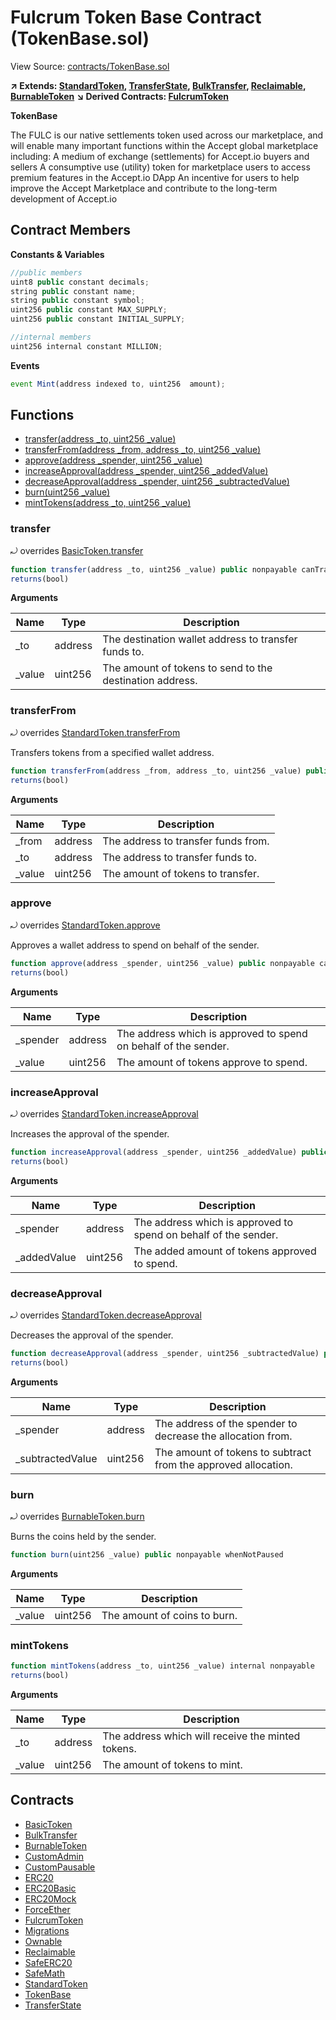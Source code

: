# Fulcrum Token Base Contract (TokenBase.sol)

View Source: [contracts/TokenBase.sol](../contracts/TokenBase.sol)

**↗ Extends: [StandardToken](StandardToken.md), [TransferState](TransferState.md), [BulkTransfer](BulkTransfer.md), [Reclaimable](Reclaimable.md), [BurnableToken](BurnableToken.md)**
**↘ Derived Contracts: [FulcrumToken](FulcrumToken.md)**

**TokenBase**

The FULC is our native settlements token used across our marketplace, 
and will enable many important functions within the Accept global marketplace including: 
A medium of exchange (settlements) for Accept.io buyers and sellers A consumptive use (utility) token 
for marketplace users to access premium features in the Accept.io DApp An incentive for users to help 
improve the Accept Marketplace and contribute to the long-term development of Accept.io

## Contract Members
**Constants & Variables**

```js
//public members
uint8 public constant decimals;
string public constant name;
string public constant symbol;
uint256 public constant MAX_SUPPLY;
uint256 public constant INITIAL_SUPPLY;

//internal members
uint256 internal constant MILLION;

```

**Events**

```js
event Mint(address indexed to, uint256  amount);
```

## Functions

- [transfer(address _to, uint256 _value)](#transfer)
- [transferFrom(address _from, address _to, uint256 _value)](#transferfrom)
- [approve(address _spender, uint256 _value)](#approve)
- [increaseApproval(address _spender, uint256 _addedValue)](#increaseapproval)
- [decreaseApproval(address _spender, uint256 _subtractedValue)](#decreaseapproval)
- [burn(uint256 _value)](#burn)
- [mintTokens(address _to, uint256 _value)](#minttokens)

### transfer

⤾ overrides [BasicToken.transfer](BasicToken.md#transfer)

```js
function transfer(address _to, uint256 _value) public nonpayable canTransfer 
returns(bool)
```

**Arguments**

| Name        | Type           | Description  |
| ------------- |------------- | -----|
| _to | address | The destination wallet address to transfer funds to. | 
| _value | uint256 | The amount of tokens to send to the destination address. | 

### transferFrom

⤾ overrides [StandardToken.transferFrom](StandardToken.md#transferfrom)

Transfers tokens from a specified wallet address.

```js
function transferFrom(address _from, address _to, uint256 _value) public nonpayable canTransfer 
returns(bool)
```

**Arguments**

| Name        | Type           | Description  |
| ------------- |------------- | -----|
| _from | address | The address to transfer funds from. | 
| _to | address | The address to transfer funds to. | 
| _value | uint256 | The amount of tokens to transfer. | 

### approve

⤾ overrides [StandardToken.approve](StandardToken.md#approve)

Approves a wallet address to spend on behalf of the sender.

```js
function approve(address _spender, uint256 _value) public nonpayable canTransfer 
returns(bool)
```

**Arguments**

| Name        | Type           | Description  |
| ------------- |------------- | -----|
| _spender | address | The address which is approved to spend on behalf of the sender. | 
| _value | uint256 | The amount of tokens approve to spend. | 

### increaseApproval

⤾ overrides [StandardToken.increaseApproval](StandardToken.md#increaseapproval)

Increases the approval of the spender.

```js
function increaseApproval(address _spender, uint256 _addedValue) public nonpayable canTransfer 
returns(bool)
```

**Arguments**

| Name        | Type           | Description  |
| ------------- |------------- | -----|
| _spender | address | The address which is approved to spend on behalf of the sender. | 
| _addedValue | uint256 | The added amount of tokens approved to spend. | 

### decreaseApproval

⤾ overrides [StandardToken.decreaseApproval](StandardToken.md#decreaseapproval)

Decreases the approval of the spender.

```js
function decreaseApproval(address _spender, uint256 _subtractedValue) public nonpayable canTransfer 
returns(bool)
```

**Arguments**

| Name        | Type           | Description  |
| ------------- |------------- | -----|
| _spender | address | The address of the spender to decrease the allocation from. | 
| _subtractedValue | uint256 | The amount of tokens to subtract from the approved allocation. | 

### burn

⤾ overrides [BurnableToken.burn](BurnableToken.md#burn)

Burns the coins held by the sender.

```js
function burn(uint256 _value) public nonpayable whenNotPaused 
```

**Arguments**

| Name        | Type           | Description  |
| ------------- |------------- | -----|
| _value | uint256 | The amount of coins to burn. | 

### mintTokens

```js
function mintTokens(address _to, uint256 _value) internal nonpayable
returns(bool)
```

**Arguments**

| Name        | Type           | Description  |
| ------------- |------------- | -----|
| _to | address | The address which will receive the minted tokens. | 
| _value | uint256 | The amount of tokens to mint. | 

## Contracts

* [BasicToken](BasicToken.md)
* [BulkTransfer](BulkTransfer.md)
* [BurnableToken](BurnableToken.md)
* [CustomAdmin](CustomAdmin.md)
* [CustomPausable](CustomPausable.md)
* [ERC20](ERC20.md)
* [ERC20Basic](ERC20Basic.md)
* [ERC20Mock](ERC20Mock.md)
* [ForceEther](ForceEther.md)
* [FulcrumToken](FulcrumToken.md)
* [Migrations](Migrations.md)
* [Ownable](Ownable.md)
* [Reclaimable](Reclaimable.md)
* [SafeERC20](SafeERC20.md)
* [SafeMath](SafeMath.md)
* [StandardToken](StandardToken.md)
* [TokenBase](TokenBase.md)
* [TransferState](TransferState.md)
